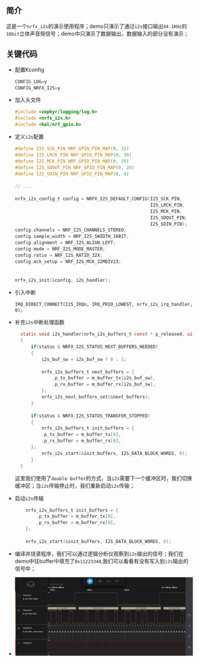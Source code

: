 ## 简介
这是一个`nrfx_i2s`的演示使用程序；demo只演示了通过`i2s`接口输出`44.1KHz`的`16bit`立体声音频信号；demo中只演示了数据输出，数据输入的部分没有演示；

## 关键代码
* 配置Kconfig
    ```c
    CONFIG_LOG=y
    CONFIG_NRFX_I2S=y
    ```
* 加入头文件
    ```c
    #include <zephyr/logging/log.h>
    #include <nrfx_i2s.h>
    #include <hal/nrf_gpio.h>
    ```
* 定义`i2s`配置
    ```c
    #define I2S_SCK_PIN NRF_GPIO_PIN_MAP(0, 31)
    #define I2S_LRCK_PIN NRF_GPIO_PIN_MAP(0, 30)
    #define I2S_MCK_PIN NRF_GPIO_PIN_MAP(0, 29)
    #define I2S_SDOUT_PIN NRF_GPIO_PIN_MAP(0, 28)
    #define I2S_SDIN_PIN NRF_GPIO_PIN_MAP(0, 4)

    // ...

    nrfx_i2s_config_t config = NRFX_I2S_DEFAULT_CONFIG(I2S_SCK_PIN,
													   I2S_LRCK_PIN,
													   I2S_MCK_PIN,
													   I2S_SDOUT_PIN,
													   I2S_SDIN_PIN);
	config.channels = NRF_I2S_CHANNELS_STEREO;
	config.sample_width = NRF_I2S_SWIDTH_16BIT;
	config.alignment = NRF_I2S_ALIGN_LEFT;
	config.mode = NRF_I2S_MODE_MASTER;
	config.ratio = NRF_I2S_RATIO_32X;
	config.mck_setup = NRF_I2S_MCK_32MDIV23;

	
	nrfx_i2s_init(&config, i2s_handler);
    ```
* 引入中断
  ```
  IRQ_DIRECT_CONNECT(I2S_IRQn, IRQ_PRIO_LOWEST, nrfx_i2s_irq_handler, 0);
  ```
* 补充`i2s`中断处理函数
  ```c
    static void i2s_handler(nrfx_i2s_buffers_t const * p_released, uint32_t status)
    {
        if(status & NRFX_I2S_STATUS_NEXT_BUFFERS_NEEDED)
        {
            i2s_buf_sw = i2s_buf_sw ? 0 : 1;

            nrfx_i2s_buffers_t next_buffers = {
                .p_tx_buffer = m_buffer_tx[i2s_buf_sw],
                .p_rx_buffer = m_buffer_rx[i2s_buf_sw],
            };
            nrfx_i2s_next_buffers_set(&next_buffers);
        }

        if(status & NRFX_I2S_STATUS_TRANSFER_STOPPED)
        {
            nrfx_i2s_buffers_t init_buffers = {
            .p_tx_buffer = m_buffer_tx[0],
            .p_rx_buffer = m_buffer_rx[0],
        };
            nrfx_i2s_start(&init_buffers, I2S_DATA_BLOCK_WORDS, 0);
        }
    }
  ```
  这里我们使用了`double buffer`的方式，当`i2s`需要下一个缓冲区时，我们切换缓冲区；当`i2s`传输停止时，我们重新启动`i2s`传输；

* 启动`i2s`传输
    ```c
        nrfx_i2s_buffers_t init_buffers = {
            .p_tx_buffer = m_buffer_tx[0],
            .p_rx_buffer = m_buffer_rx[0],
        };

        nrfx_i2s_start(&init_buffers, I2S_DATA_BLOCK_WORDS, 0);
    ```

* 编译并烧录程序，我们可以通过逻辑分析仪观察到`i2s`输出的信号；我们在demo中往buffer中填充了`0x11223344`,我们可以看看有没有写入到`i2s`输出的信号中；
* 
    ![write](img/tx.PNG)